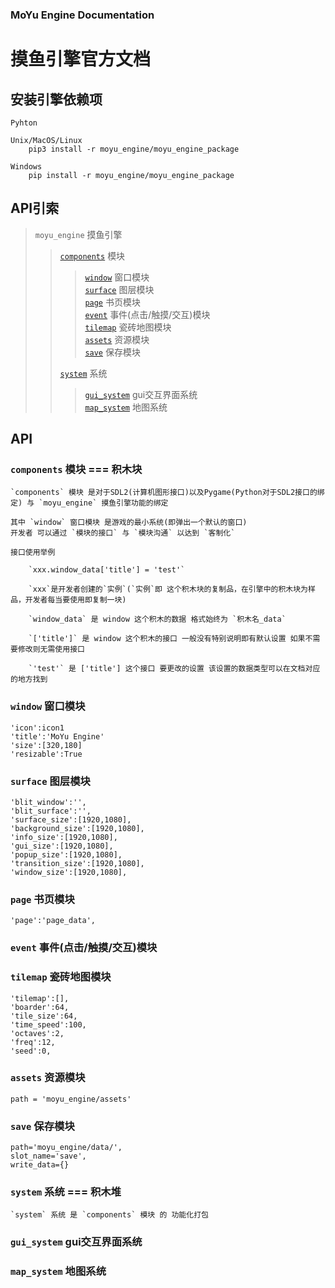 
### MoYu Engine Documentation
# 摸鱼引擎官方文档

## 安装引擎依赖项

    Pyhton

    Unix/MacOS/Linux
        pip3 install -r moyu_engine/moyu_engine_package

    Windows
        pip install -r moyu_engine/moyu_engine_package


## API引索

> `moyu_engine` 摸鱼引擎<br/>
>
>> [`components`](#components) 模块<br/>
>>
>>> [`window`](#window) 窗口模块<br/>
>>> [`surface`](#surface) 图层模块<br/>
>>> [`page`](#page) 书页模块<br/>
>>> [`event`](#event) 事件(点击/触摸/交互)模块<br/>
>>> [`tilemap`](#tilemap) 瓷砖地图模块<br/>
>>> [`assets`](#assets) 资源模块<br/>
>>> [`save`](#save) 保存模块<br/>
>>
>> [`system`](#system) 系统<br/>
>>
>>> [`gui_system`](#gui_system) gui交互界面系统<br/>
>>> [`map_system`](#map_system) 地图系统<br/>
>>

## API

### <span id = 'components'>`components`</span> 模块 === 积木块

    `components` 模块 是对于SDL2(计算机图形接口)以及Pygame(Python对于SDL2接口的绑定) 与 `moyu_engine` 摸鱼引擎功能的绑定

    其中 `window` 窗口模块 是游戏的最小系统(即弹出一个默认的窗口)
    开发者 可以通过 `模块的接口` 与 `模块沟通` 以达到 `客制化`

    接口使用举例

        `xxx.window_data['title'] = 'test'`

        `xxx`是开发者创建的`实例`(`实例`即 这个积木块的复制品，在引擎中的积木块为样品，开发者每当要使用即复制一块)

        `window_data` 是 window 这个积木的数据 格式始终为 `积木名_data`

        `['title']` 是 window 这个积木的接口 一般没有特别说明即有默认设置 如果不需要修改则无需使用接口

        `'test'` 是 ['title'] 这个接口 要更改的设置 该设置的数据类型可以在文档对应的地方找到
        

### <span id = 'window'>`window`</span> 窗口模块

    'icon':icon1
    'title':'MoYu Engine'
    'size':[320,180]
    'resizable':True

### <span id = 'surface'>`surface`</span> 图层模块

    'blit_window':'',
    'blit_surface':'',
    'surface_size':[1920,1080],
    'background_size':[1920,1080],
    'info_size':[1920,1080],
    'gui_size':[1920,1080],
    'popup_size':[1920,1080],
    'transition_size':[1920,1080],
    'window_size':[1920,1080],

### <span id = 'page'>`page`</span> 书页模块

    'page':'page_data',

### <span id = 'event'>`event`</span> 事件(点击/触摸/交互)模块

### <span id = 'tilemap'>`tilemap`</span> 瓷砖地图模块

    'tilemap':[],
    'boarder':64,
    'tile_size':64,
    'time_speed':100,
    'octaves':2,
    'freq':12,
    'seed':0,

### <span id = 'assets'>`assets`</span> 资源模块

    path = 'moyu_engine/assets'

### <span id = 'save'>`save`</span> 保存模块

    path='moyu_engine/data/',
    slot_name='save',
    write_data={}

### <span id = 'system'>`system`</span> 系统 === 积木堆

    `system` 系统 是 `components` 模块 的 功能化打包

### <span id = 'gui_system'>`gui_system`</span> gui交互界面系统

### <span id = 'map_system'>`map_system`</span> 地图系统